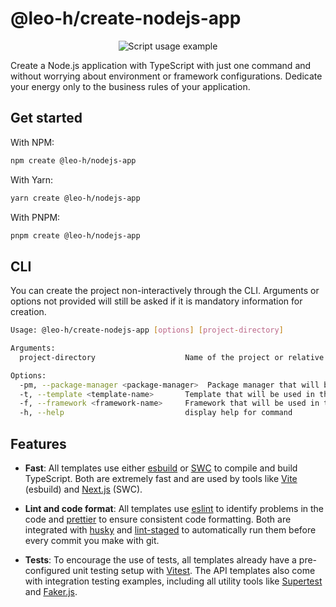# @leo-h/create-nodejs-app

<div align="center">
	<img src="https://github.com/Leo-Henrique/create-nodejs-app/assets/72027449/f62187c5-8667-4cf4-b121-0043aceb164e"
	alt="Script usage example" />
</div>

Create a Node.js application with TypeScript with just one command and without worrying about environment or framework configurations. Dedicate your energy only to the business rules of your application.

## Get started

With NPM:

```bash
npm create @leo-h/nodejs-app
```

With Yarn:

```bash
yarn create @leo-h/nodejs-app
```

With PNPM:

```bash
pnpm create @leo-h/nodejs-app
```

## CLI

You can create the project non-interactively through the CLI. Arguments or options not provided will still be asked if it is mandatory information for creation.

```bash
Usage: @leo-h/create-nodejs-app [options] [project-directory]

Arguments:
  project-directory                    Name of the project or relative path of the project considering where the script was called.

Options:
  -pm, --package-manager <package-manager>  Package manager that will be used in the project.
  -t, --template <template-name>       Template that will be used in the project.
  -f, --framework <framework-name>     Framework that will be used in the project.
  -h, --help                           display help for command
```

## Features

- **Fast**: All templates use either [esbuild](https://esbuild.github.io/) or [SWC](https://swc.rs/) to compile and build TypeScript. Both are extremely fast and are used by tools like [Vite](https://vitejs.dev/) (esbuild) and [Next.js](https://nextjs.org/) (SWC).

- **Lint and code format**: All templates use [eslint](https://eslint.org/) to identify problems in the code and [prettier](https://prettier.io/) to ensure consistent code formatting. Both are integrated with [husky](https://typicode.github.io/husky/) and [lint-staged](https://github.com/lint-staged/lint-staged) to automatically run them before every commit you make with git.

- **Tests**: To encourage the use of tests, all templates already have a pre-configured unit testing setup with [Vitest](https://vitest.dev/). The API templates also come with integration testing examples, including all utility tools like [Supertest](https://github.com/ladjs/supertest#readme) and [Faker.js](https://fakerjs.dev/).
